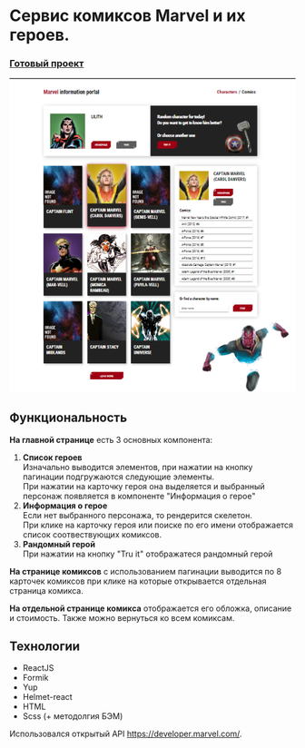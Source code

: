 # Сервис комиксов Marvel и их героев.
### [Готовый проект](https://marvel-service-lyart.vercel.app/)

![image](public/img.png)

## Функциональность
**На главной странице** есть 3 основных компонента:
1. **Список героев**    
   Изначально выводится элементов, при нажатии на кнопку пагинации подгружаются следующие элементы.    
   При нажатии на карточку героя она выделяется и выбранный персонаж появляется в компоненте "Информация о герое"
2. **Информация о герое**    
   Если нет выбранного персонажа, то рендерится скелетон.    
   При клике на карточку героя или поиске по его имени отображается список соотвествующих комиксов.
3. **Рандомный герой**    
   При нажатии на кнопку "Tru it" отображатеся рандомный герой

**На странице комиксов** с использованием пагинации выводится по 8 карточек комиксов при клике на которые открывается отдельная страница комикса.    

**На отдельной странице комикса** отображается его обложка, описание и стоимость. Также можно вернуться ко всем комиксам.

## Технологии
+ ReactJS
+ Formik
+ Yup
+ Helmet-react
+ HTML
+ Scss (+ методолгия БЭМ)

Использовался открытый API https://developer.marvel.com/.

  
